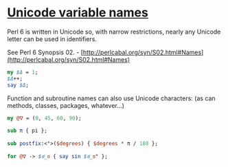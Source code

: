 [1]: http://rosettacode.org/wiki/Unicode_variable_names

# [Unicode variable names][1]

Perl 6 is written in Unicode so, with narrow restrictions, nearly any Unicode letter can be used in identifiers.



See Perl 6 Synopsis 02. - [http://perlcabal.org/syn/S02.html#Names](http://perlcabal.org/syn/S02.html#Names)

```perl
my $Δ = 1;
$Δ++;
say $Δ;
```


Function and subroutine names can also use Unicode characters: (as can methods, classes, packages, whatever...)

```perl
my @ᐁ = (0, 45, 60, 90);
 
sub π { pi };
 
sub postfix:<°>($degrees) { $degrees * π / 180 };
 
for @ᐁ -> $ಠ_ಠ { say sin $ಠ_ಠ° };
```